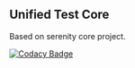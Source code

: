 Unified Test Core
--------

Based on serenity core project.

[![Codacy Badge](https://api.codacy.com/project/badge/Grade/753cdb0b87e34947b7bb6295ad861e21)](https://www.codacy.com/app/zim182/unified-test-core?utm_source=github.com&amp;utm_medium=referral&amp;utm_content=Invictum/unified-test-core&amp;utm_campaign=Badge_Grade)
